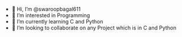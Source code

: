 - 👋 Hi, I’m @swaroopbagal611
- 👀 I’m interested in Programming
- 🌱 I’m currently learning C and Python
- 💞️ I’m looking to collaborate on any Project which is in C and Python

<!---
swaroopbagal611/swaroopbagal611 is a ✨ special ✨ repository because its `README.md` (this file) appears on your GitHub profile.
You can click the Preview link to take a look at your changes.
--->
